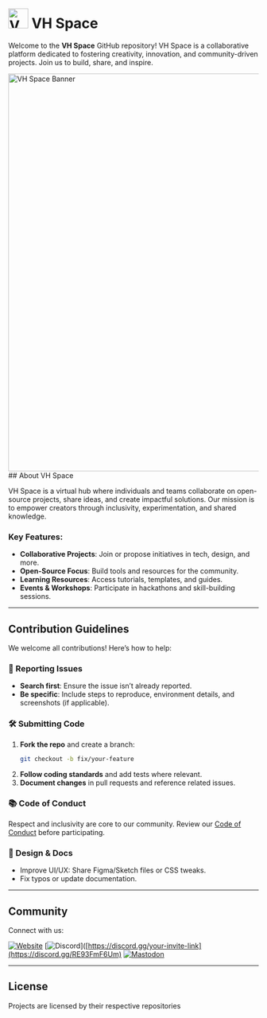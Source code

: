 # <img src="https://vhspace.org/vhs1.svg" alt="VH Space Logo" width="40" /> VH Space

Welcome to the **VH Space** GitHub repository! VH Space is a collaborative platform dedicated to fostering creativity, innovation, and community-driven projects. Join us to build, share, and inspire.

<img src="https://vhspace.org/vhs1.svg" alt="VH Space Banner" width="800" />
## About VH Space

VH Space is a virtual hub where individuals and teams collaborate on open-source projects, share ideas, and create impactful solutions. Our mission is to empower creators through inclusivity, experimentation, and shared knowledge.

### Key Features:
- **Collaborative Projects**: Join or propose initiatives in tech, design, and more.
- **Open-Source Focus**: Build tools and resources for the community.
- **Learning Resources**: Access tutorials, templates, and guides.
- **Events & Workshops**: Participate in hackathons and skill-building sessions.

---

## Contribution Guidelines

We welcome all contributions! Here’s how to help:

### 🐛 Reporting Issues
- **Search first**: Ensure the issue isn’t already reported.
- **Be specific**: Include steps to reproduce, environment details, and screenshots (if applicable).

### 🛠️ Submitting Code
1. **Fork the repo** and create a branch:
   ```bash
   git checkout -b fix/your-feature
   ```
2. **Follow coding standards** and add tests where relevant.
3. **Document changes** in pull requests and reference related issues.

### 📚 Code of Conduct
Respect and inclusivity are core to our community. Review our [Code of Conduct](CODE_OF_CONDUCT.md) before participating.

### 🎨 Design & Docs
- Improve UI/UX: Share Figma/Sketch files or CSS tweaks.
- Fix typos or update documentation.

---

## Community

Connect with us:

[![Website](https://img.shields.io/badge/Visit-VH%20Space-%2300a2ff?style=for-the-badge&logo=google-chrome)](https://vhspace.org)
[![Discord](https://img.shields.io/badge/Join-Discord-%235865F2?style=for-the-badge&logo=discord)]([https://discord.gg/your-invite-link](https://discord.gg/RE93FmF6Um)
[![Mastodon](https://img.shields.io/badge/Follow-Mastodon-%236368E4?style=for-the-badge&logo=mastodon)](https://vhspace.social)

---

## License

Projects are licensed by their respective repositories
